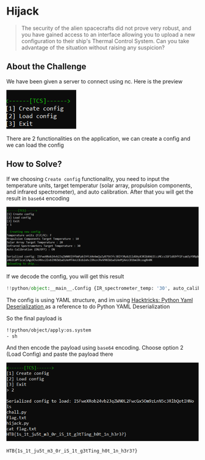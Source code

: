 # Hijack
> The security of the alien spacecrafts did not prove very robust, and you have gained access to an interface allowing you to upload a new configuration to their ship's Thermal Control System. Can you take advantage of the situation without raising any suspicion?

## About the Challenge
We have been given a server to connect using nc. Here is the preview

![preview](images/preview.png)

There are 2 functionalities on the application, we can create a config and we can load the config

## How to Solve?
If we choosing `Create config` functionality, you need to input the temperature units, target temperatur (solar array, propulsion components, and infrared spectrometer), and auto calibration. After that you will get the result in `base64` encoding

![choose_1](images/choose_1.png)

If we decode the config, you will get this result

```python
!!python/object:__main__.Config {IR_spectrometer_temp: '30', auto_calibration: 'ON', propulsion_temp: '10', solar_array_temp: '20', units: F}
```

The config is using YAML structure, and im using [Hacktricks: Python Yaml Deserialization
](https://book.hacktricks.xyz/pentesting-web/deserialization/python-yaml-deserialization) as a reference to do Python YAML Deserialization

So the final payload is
```
!!python/object/apply:os.system
- sh
```

And then encode the payload using `base64` encoding. Choose option 2 (Load Config) and paste the payload there

![flag](images/flag.png)

```
HTB{1s_1t_ju5t_m3_0r_iS_1t_g3tTing_h0t_1n_h3r3?}
```
